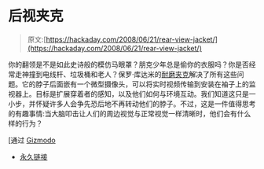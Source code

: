 # 后视夹克

> 原文:[https://hackaday.com/2008/06/21/rear-view-jacket/](https://hackaday.com/2008/06/21/rear-view-jacket/)

你的翻领是不是如此史诗般的模仿马眼罩？朋克少年总是偷你的衣服吗？你是否经常走神撞到电线杆、垃圾桶和老人？保罗·库达米的[耐磨夹克](http://www.trendhunter.com/trends/garment-with-a-third-eye-paul-coudamys-hard-wear-jacket)解决了所有这些问题。它的脖子后面嵌有一个微型摄像头，可以将实时视频传输到安装在袖子上的监视器上。目标是扩展穿着者的感知，以及他们如何与环境互动。我们知道这只是一小步，并怀疑许多人会争先恐后地不再转动他们的脖子。不过，这是一件值得思考的有趣事情:当大脑叩击让人们的周边视觉与正常视觉一样清晰时，他们会有什么样的行为？

[通过 [Gizmodo](http://gizmodo.com/5018434/third+eye-jacket-records-people-laughing-at-you-behind-your-back)

*   [永久链接](http://www.trendhunter.com/trends/garment-with-a-third-eye-paul-coudamys-hard-wear-jacket)